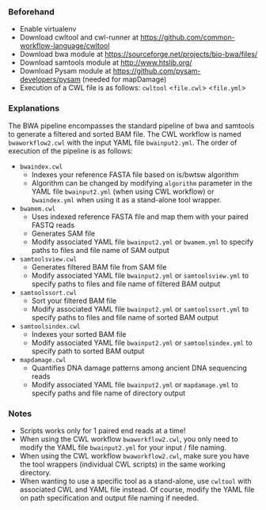 ### Beforehand ###

- Enable virtualenv
- Download cwltool and cwl-runner at https://github.com/common-workflow-language/cwltool
- Download bwa module at https://sourceforge.net/projects/bio-bwa/files/ 
- Download samtools module at http://www.htslib.org/
- Download Pysam module at https://github.com/pysam-developers/pysam (needed for mapDamage)
- Execution of a CWL file is as follows: `cwltool` <`file.cwl`> <`file.yml`>

### Explanations ###
The BWA pipeline encompasses the standard pipeline of bwa and samtools to generate a filtered and sorted BAM file. The CWL workflow is named `bwaworkflow2.cwl` with the input YAML file `bwainput2.yml`.
The order of execution of the pipeline is as follows:

- `bwaindex.cwl`
  - Indexes your reference FASTA file based on is/bwtsw algorithm
  - Algorithm can be changed by modifying `algorithm` parameter in the YAML file `bwainput2.yml` (when using CWL workflow) or `bwaindex.yml` when using it as a stand-alone tool wrapper.
- `bwamem.cwl`
  - Uses indexed reference FASTA file and map them with your paired FASTQ reads
  - Generates SAM file
  - Modify associated YAML file `bwainput2.yml` or `bwamem.yml` to specify paths to files and file name of SAM output
- `samtoolsview.cwl` 
  - Generates filtered BAM file from SAM file
  - Modify associated YAML file `bwainput2.yml` or `samtoolsview.yml` to specify paths to files and file name of filtered BAM output
- `samtoolssort.cwl`
  - Sort your filtered BAM file
  - Modify associated YAML file `bwainput2.yml` or `samtoolssort.yml` to specify paths to files and file name of sorted BAM output
- `samtoolsindex.cwl`
  - Indexes your sorted BAM file
  - Modify associated YAML file `bwainput2.yml` or `samtoolsindex.yml` to specify path to sorted BAM output
- `mapdamage.cwl`
  - Quantifies DNA damage patterns among ancient DNA sequencing reads 
  - Modify associated YAML file `bwainput2.yml` or `mapdamage.yml` to specify paths and file name of directory output

### Notes ###

- Scripts works only for 1 paired end reads at a time!
- When using the CWL workflow `bwaworkflow2.cwl`, you only need to modify the YAML file `bwainput2.yml` for your input / file naming.
- When using the CWL workflow `bwaworkflow2.cwl`, make sure you have the tool wrappers (individual CWL scripts) in the same working directory.
- When wanting to use a specific tool as a stand-alone, use `cwltool` with associated CWL and YAML file instead. Of course, modify the YAML file on path specification and output file naming if needed.
